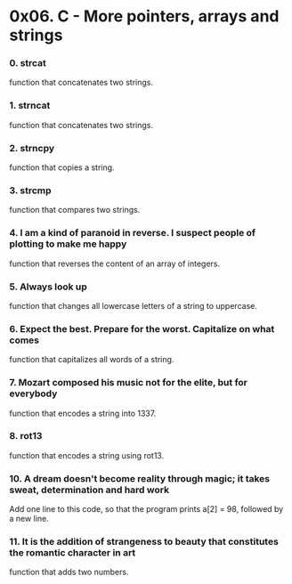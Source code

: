 # 0x06. C - More pointers, arrays and strings

### 0. strcat
function that concatenates two strings.
### 1. strncat
function that concatenates two strings.
### 2. strncpy
function that copies a string.
### 3. strcmp
function that compares two strings.
### 4. I am a kind of paranoid in reverse. I suspect people of plotting to make me happy
function that reverses the content of an array of integers.
### 5. Always look up
function that changes all lowercase letters of a string to uppercase.
### 6. Expect the best. Prepare for the worst. Capitalize on what comes
function that capitalizes all words of a string.
### 7. Mozart composed his music not for the elite, but for everybody
function that encodes a string into 1337.
### 8. rot13
function that encodes a string using rot13.
### 10. A dream doesn't become reality through magic; it takes sweat, determination and hard work
Add one line to this code, so that the program prints a[2] = 98, followed by a new line.
### 11. It is the addition of strangeness to beauty that constitutes the romantic character in art 
function that adds two numbers.